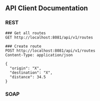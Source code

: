 ## API Client Documentation

### REST

```
### Get all routes
GET http://localhost:8081/api/v1/routes

### Create route
POST http://localhost:8081/api/v1/routes
Content-Type: application/json

{
  "origin": "X",
  "destination": "X",
  "distance": 34.5
}

```

### SOAP
